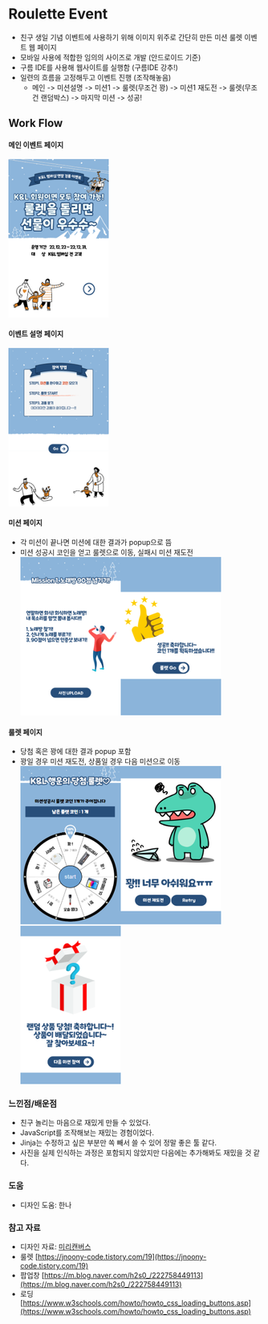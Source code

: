 # Roulette Event
- 친구 생일 기념 이벤트에 사용하기 위해 이미지 위주로 간단히 만든 미션 룰렛 이벤트 웹 페이지
- 모바일 사용에 적합한 임의의 사이즈로 개발 (안드로이드 기준)
- 구름 IDE를 사용해 웹사이트를 실행함 (구름IDE 강추!)
- 일련의 흐름을 고정해두고 이벤트 진행 (조작해놓음)
    - 메인 -> 미션설명 -> 미션1 -> 룰렛(무조건 꽝) -> 미션1 재도전 -> 룰렛(무조건 랜덤박스) -> 마지막 미션 -> 성공!

   
## Work Flow
#### 메인 이벤트 페이지    
<img src="./static/images/1.png" width="200" height="315"/>

#### 이벤트 설명 페이지    
<img src="./static/images/2.png" width="200" height="315"/>

#### 미션 페이지
- 각 미션이 끝나면 미션에 대한 결과가 popup으로 뜸
- 미션 성공시 코인을 얻고 룰렛으로 이동, 실패시 미션 재도전    
<img src="./static/images/3.png" width="200" height="315"/><img src="./static/images/5.png" width="200" height="315"/>

#### 룰렛 페이지
- 당첨 혹은 꽝에 대한 결과 popup 포함
- 꽝일 경우 미션 재도전, 상품일 경우 다음 미션으로 이동    
<img src="./static/images/4.png" width="200" height="315"/><img src="./static/images/6.png" width="200" height="315"/><img src="./static/images/7.png" width="200" height="315"/>

### 느낀점/배운점
- 친구 놀리는 마음으로 재밌게 만들 수 있었다.
- JavaScript를 조작해보는 재밌는 경험이었다.
- Jinja는 수정하고 싶은 부분만 쏙 빼서 쓸 수 있어 정말 좋은 툴 같다.
- 사진을 실제 인식하는 과정은 포함되지 않았지만 다음에는 추가해봐도 재밌을 것 같다.

### 도움
- 디자인 도움: 한나

### 참고 자료
- 디자인 자료: [미리캔버스](https://www.miricanvas.com/)
- 룰렛 [https://jnoony-code.tistory.com/19](https://jnoony-code.tistory.com/19)
- 팝업창 [https://m.blog.naver.com/h2s0_/222758449113](https://m.blog.naver.com/h2s0_/222758449113)
- 로딩 [https://www.w3schools.com/howto/howto_css_loading_buttons.asp](https://www.w3schools.com/howto/howto_css_loading_buttons.asp)
